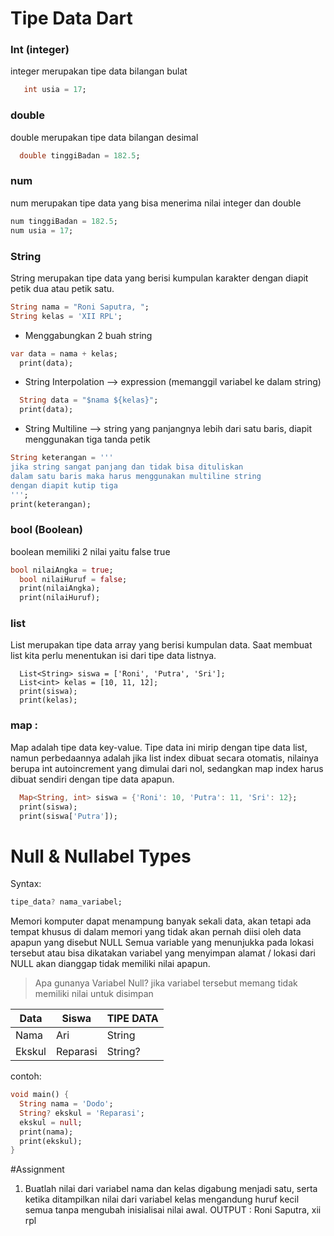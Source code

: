 # Tipe Data Dart

###	Int (integer)
integer merupakan tipe data bilangan bulat
```dart
   int usia = 17;
```

### double 		
double merupakan tipe data bilangan desimal
```dart
  double tinggiBadan = 182.5;
```

### num       
num merupakan tipe data yang bisa menerima nilai integer dan double
```dart
num tinggiBadan = 182.5;
num usia = 17;
```

### String		
String merupakan tipe data yang berisi kumpulan karakter dengan diapit petik dua atau petik satu.
```dart
String nama = "Roni Saputra, ";
String kelas = 'XII RPL';
```
- Menggabungkan 2 buah string
  
```dart
var data = nama + kelas;
  print(data);
```

- String Interpolation --> expression (memanggil variabel ke dalam string)
```dart
  String data = "$nama ${kelas}";
  print(data);
```

- String Multiline --> string yang panjangnya lebih dari satu baris, diapit menggunakan tiga tanda petik
```dart
String keterangan = '''
jika string sangat panjang dan tidak bisa dituliskan 
dalam satu baris maka harus menggunakan multiline string
dengan diapit kutip tiga
''';
print(keterangan);
```
    
### bool (Boolean)	
boolean memiliki 2 nilai yaitu false true
```dart
bool nilaiAngka = true;
  bool nilaiHuruf = false;
  print(nilaiAngka);
  print(nilaiHuruf);
```

### list 
List merupakan tipe data array yang berisi kumpulan data. Saat membuat list kita perlu menentukan isi dari tipe data listnya.
```data
  List<String> siswa = ['Roni', 'Putra', 'Sri'];
  List<int> kelas = [10, 11, 12];
  print(siswa);
  print(kelas);
```

### map : 
Map adalah tipe data key-value.
Tipe data ini mirip dengan tipe data list, namun perbedaannya adalah jika list index dibuat secara otomatis, nilainya berupa int autoincrement yang dimulai dari nol, sedangkan map index harus dibuat sendiri dengan tipe data apapun.
```dart
  Map<String, int> siswa = {'Roni': 10, 'Putra': 11, 'Sri': 12};
  print(siswa);
  print(siswa['Putra']);
```
  
# Null & Nullabel Types
Syntax:
```dart
tipe_data? nama_variabel;
```
Memori komputer dapat menampung banyak sekali data, akan tetapi ada tempat khusus di dalam memori yang tidak akan pernah diisi oleh data apapun yang disebut NULL 
Semua variable yang menunjukka pada lokasi tersebut atau bisa dikatakan variabel yang menyimpan alamat / lokasi dari NULL akan dianggap tidak memiliki nilai apapun.

>Apa gunanya Variabel Null?
>jika variabel tersebut memang tidak memiliki nilai untuk disimpan

|Data | Siswa	| TIPE DATA |
|-----|-------|-----------|
|Nama	| Ari |	String |
|Ekskul | 	Reparasi | String? | 	

contoh:
```dart
void main() {
  String nama = 'Dodo';
  String? ekskul = 'Reparasi';
  ekskul = null;
  print(nama);
  print(ekskul);
}
```

#Assignment
1. Buatlah nilai dari variabel nama dan kelas digabung menjadi satu, serta ketika ditampilkan nilai dari variabel kelas mengandung huruf kecil semua tanpa mengubah inisialisai nilai awal.
   OUTPUT : Roni Saputra, xii rpl
